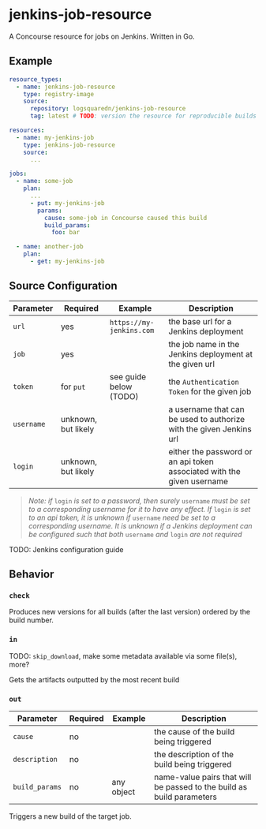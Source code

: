 # jenkins-job-resource

A Concourse resource for jobs on Jenkins.  Written in Go.

## Example

```yaml
resource_types:
  - name: jenkins-job-resource
    type: registry-image
    source:
      repository: logsquaredn/jenkins-job-resource
      tag: latest # TODO: version the resource for reproducible builds

resources:
  - name: my-jenkins-job
    type: jenkins-job-resource
    source:
      ...

jobs:
  - name: some-job
    plan:
      ...
      - put: my-jenkins-job
        params:
          cause: some-job in Concourse caused this build
          build_params:
            foo: bar

  - name: another-job
    plan:
      - get: my-jenkins-job
```

## Source Configuration

| Parameter   | Required            | Example                  | Description                                                            |
| ----------- | ------------------- | ------------------------ | ---------------------------------------------------------------------- |
| `url`       | yes                 | `https://my-jenkins.com` | the base url for a Jenkins deployment                                  |
| `job`       | yes                 |                          | the job name in the Jenkins deployment at the given url                |
| `token`     | for `put`           | see guide below (TODO)   | the `Authentication Token` for the given job                           |
| `username`  | unknown, but likely |                          | a username that can be used to authorize with the given Jenkins url    |
| `login`     | unknown, but likely |                          | either the password or an api token associated with the given username |

> _Note: if_ `login` _is set to a password, then surely_ `username` _must be set to a corresponding username for it to have any effect. If_ `login` _is set to an api token, it is unknown if_ `username` _need be set to a corresponding username. It is unknown if a Jenkins deployment can be configured such that both_ `username` _and_ `login` _are not required_

TODO: Jenkins configuration guide

## Behavior

### `check`

Produces new versions for all builds (after the last version) ordered by the build number.

### `in`

TODO: `skip_download`, make some metadata available via some file(s), more?

Gets the artifacts outputted by the most recent build

### `out`

| Parameter      | Required | Example    | Description                                                           |
| -------------- | -------- | ---------- | --------------------------------------------------------------------- |
| `cause`        | no       |            | the cause of the build being triggered                                |
| `description`  | no       |            | the description of the build being triggered                          |
| `build_params` | no       | any object | name-value pairs that will be passed to the build as build parameters |

Triggers a new build of the target job.
